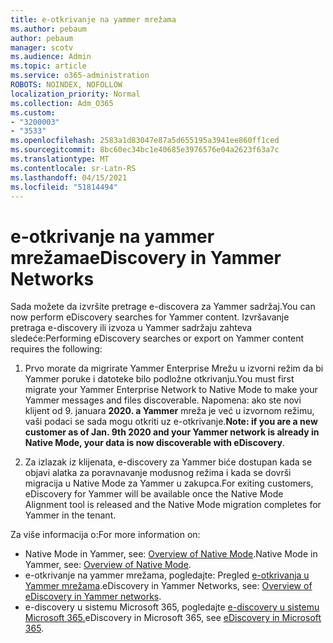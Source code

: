 ```yaml
---
title: e-otkrivanje na yammer mrežama
ms.author: pebaum
author: pebaum
manager: scotv
ms.audience: Admin
ms.topic: article
ms.service: o365-administration
ROBOTS: NOINDEX, NOFOLLOW
localization_priority: Normal
ms.collection: Adm_O365
ms.custom:
- "3200003"
- "3533"
ms.openlocfilehash: 2583a1d83047e87a5d655195a3941ee860ff1ced
ms.sourcegitcommit: 8bc60ec34bc1e40685e3976576e04a2623f63a7c
ms.translationtype: MT
ms.contentlocale: sr-Latn-RS
ms.lasthandoff: 04/15/2021
ms.locfileid: "51814494"
---
```

# <a name="ediscovery-in-yammer-networks"></a><span data-ttu-id="58e45-102">e-otkrivanje na yammer mrežama</span><span class="sxs-lookup"><span data-stu-id="58e45-102">eDiscovery in Yammer Networks</span></span>

<span data-ttu-id="58e45-103">Sada možete da izvršite pretrage e-discovera za Yammer sadržaj.</span><span class="sxs-lookup"><span data-stu-id="58e45-103">You can now perform eDiscovery searches for Yammer content.</span></span>  <span data-ttu-id="58e45-104">Izvršavanje pretraga e-discovery ili izvoza u Yammer sadržaju zahteva sledeće:</span><span class="sxs-lookup"><span data-stu-id="58e45-104">Performing eDiscovery searches or export on Yammer content requires the following:</span></span>

1. <span data-ttu-id="58e45-105">Prvo morate da migrirate Yammer Enterprise Mrežu u izvorni režim da bi Yammer poruke i datoteke bilo podložne otkrivanju.</span><span class="sxs-lookup"><span data-stu-id="58e45-105">You must first migrate your Yammer Enterprise Network to Native Mode to make your Yammer messages and files discoverable.</span></span> <span data-ttu-id="58e45-106">Napomena: ako ste novi klijent od 9. januara **2020. a Yammer** mreža je već u izvornom režimu, vaši podaci se sada mogu otkriti uz e-otkrivanje.</span><span class="sxs-lookup"><span data-stu-id="58e45-106">**Note: if you are a new customer as of Jan. 9th 2020 and your Yammer network is already in Native Mode, your data is now discoverable with eDiscovery**.</span></span>

2. <span data-ttu-id="58e45-107">Za izlazak iz klijenata, e-discovery za Yammer biće dostupan kada se objavi alatka za poravnavanje modusnog režima i kada se dovrši migracija u Native Mode za Yammer u zakupca.</span><span class="sxs-lookup"><span data-stu-id="58e45-107">For exiting customers, eDiscovery for Yammer will be available once the Native Mode Alignment tool is released and the Native Mode migration completes for Yammer in the tenant.</span></span>

<span data-ttu-id="58e45-108">Za više informacija o:</span><span class="sxs-lookup"><span data-stu-id="58e45-108">For more information on:</span></span>

- <span data-ttu-id="58e45-109">Native Mode in Yammer, see: [Overview of Native Mode](https://docs.microsoft.com/yammer/configure-your-yammer-network/overview-native-mode).</span><span class="sxs-lookup"><span data-stu-id="58e45-109">Native Mode in Yammer, see: [Overview of Native Mode](https://docs.microsoft.com/yammer/configure-your-yammer-network/overview-native-mode).</span></span>
- <span data-ttu-id="58e45-110">e-otkrivanje na yammer mrežama, pogledajte: Pregled [e-otkrivanja u Yammer mrežama](https://docs.microsoft.com/yammer/manage-security-and-compliance/overview-of-ediscovery).</span><span class="sxs-lookup"><span data-stu-id="58e45-110">eDiscovery in Yammer Networks, see: [Overview of eDiscovery in Yammer networks](https://docs.microsoft.com/yammer/manage-security-and-compliance/overview-of-ediscovery).</span></span>
- <span data-ttu-id="58e45-111">e-discovery u sistemu Microsoft 365, pogledajte [e-discovery u sistemu Microsoft 365.](https://docs.microsoft.com/microsoft-365/compliance/ediscovery)</span><span class="sxs-lookup"><span data-stu-id="58e45-111">eDiscovery in Microsoft  365, see [eDiscovery in Microsoft 365](https://docs.microsoft.com/microsoft-365/compliance/ediscovery).</span></span>
